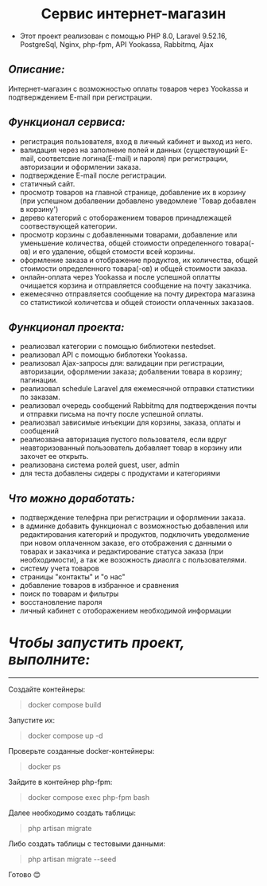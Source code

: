 # <h1 align="center">Сервис интернет-магазин</h1>
- Этот проект реализован с помощью PHP 8.0, Laravel 9.52.16, PostgreSql, Nginx, php-fpm, API Yookassa, Rabbitmq, Ajax

## ___Описание:___
Интернет-магазин с возможностью оплаты товаров через Yookassa и подтверждением E-mail при регистрации.

## ___Функционал сервиса:___
- регистрация пользователя, вход в личный кабинет и выход из него.
- валидация через на заполнеие полей и данных (существующий E-mail, соответсвие логина(E-mail) и пароля) при регистрации, авторизации и оформлении заказа.
- подтверждение E-mail после регистрации.
- статичный сайт.
- просмотр товаров на главной странице, добавление их в корзину (при успешном добалвении добавлено уведомлеие 'Товар добавлен в корзину')
- дерево категорий с отоборажением товаров принадлежащей соотвествующей категории.
- просмотр корзины с добавленными товарами, добавление или уменьшение количества,  общей стоимости определенного товара(-ов) и его удаление, общей стомости всей корзины.
- оформление заказа и отображение продуктов, их количества, общей стоимости определенного товара(-ов) и общей стоимости заказа.
- онлайн-оплата через Yookassa и после успешной оплатты очищается корзина и отправляется сообщение на почту заказчика.
- ежемесячно отправляется сообщение на почту директора магазина со статистикой количетсва и общей стоиости оплаченных заказаов.

## ___Функционал проекта:___

- реалиозвал категории с помощью библиотеки nestedset.
- реализовал API с помощью библотеки Yookassa.
- реализовал Ajax-запросы для: валидации при регистрации, авторизации, офорлмении заказа; добалвении товара в корзину; пагинации.
- реализовал schedule Laravel для ежемесячной отправки статистики по заказам.
- реализовал очередь сообщений Rabbitmq для подтверждения почты и отправки письма на почту после успешной оплаты.
- реалиозвал зависимые инъекции для корзины, заказа, оплаты и сообщений
- реалиозвана авторизация пустого пользователя, если вдруг неавторизованный пользователь добавляет товар в корзину или захочет ее открыть.
- реализована система ролей guest, user, admin
- для теста добавлены сидеры с продуктами и категориями

## ___Что можно доработать:___

- подтверждение телефрна при регистрации и офорлмении заказа.
- в админке добавить функционал с возможностью добавления или редактирования категорий и продуктов, подключить уведолмение при новом оплаченном заказе, его отображения с данными о товарах и заказчика и редактирование статуса заказа (при необходимости), а так же возожность диаолга с пользователями.
- систему учета товаров
- страницы "контакты" и "о нас"
- добавление товаров в избранное и сравнения
- поиск по товарам и фильтры
- восстановление пароля
- личный кабинет с отоборажением необходимой информации

# ___Чтобы запустить проект, выполните:___
___
Создайте контейнеры:
>docker compose build

Запустите их:
>docker compose up -d

Проверьте созданные docker-контейнеры:
>docker ps

Зайдите в контейнер php-fpm:
>docker compose exec php-fpm bash

Далее необходимо создать таблицы:
>php artisan migrate

Либо создать таблицы с тестовыми данными:
>php artisan migrate --seed

Готово :blush:
